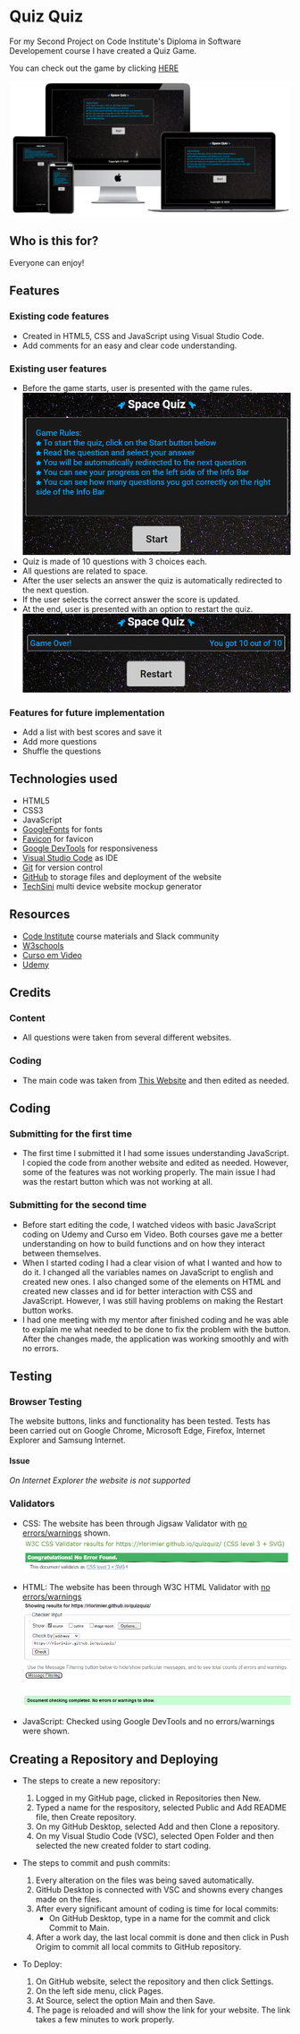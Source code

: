 # Quiz Quiz

For my Second Project on Code Institute's Diploma in Software Developement course I have created a Quiz Game.

You can check out the game by clicking [HERE](https://rlorimier.github.io/quizquiz/)

![Space Quiz](assets/media/images/mockup.png)

## Who is this for?
Everyone can enjoy!

## Features
### Existing code features
- Created in HTML5, CSS and JavaScript using Visual Studio Code.
- Add comments for an easy and clear code understanding. 

### Existing user features
- Before the game starts, user is presented with the game rules.
  ![Rules](assets/media/images/quizquiz.png)
- Quiz is made of 10 questions with 3 choices each.
- All questions are related to space.
- After the user selects an answer the quiz is automatically redirected to the next question.
- If the user selects the correct answer the score is updated.
- At the end, user is presented with an option to restart the quiz.
  ![Restart](assets/media/images/restart.png)
### Features for future implementation
- Add a list with best scores and save it
- Add more questions
- Shuffle the questions
## Technologies used
- HTML5
- CSS3
- JavaScript
- [GoogleFonts](https://fonts.google.com/) for fonts
- [Favicon](https://favicon.io/) for favicon
- [Google DevTools](https://developer.chrome.com/docs/devtools/) for responsiveness
- [Visual Studio Code](https://code.visualstudio.com/) as IDE
- [Git](https://git-scm.com/) for version control
- [GitHub](https://github.com/) to storage files and deployment of the website
- [TechSini](http://techsini.com/multi-mockup/index.php) multi device website mockup generator

## Resources
- [Code Institute](https://codeinstitute.net/) course materials and Slack community
- [W3schools](https://www.w3schools.com/)
- [Curso em Video](https://www.cursoemvideo.com/)
- [Udemy](https://www.udemy.com/course/curso-de-javascript-moderno-do-basico-ao-avancado/)

## Credits
### Content
- All questions were taken from several different websites.
### Coding
- The main code was taken from [This Website](https://edsonmaiap.wordpress.com/2021/09/25/curso-de-js-aula-20-aplicacoes-com-javascript-quiz-extensivel-e-com-placar/) and then edited as needed.

## Coding
### Submitting for the first time
- The first time I submitted it I had some issues understanding JavaScript. I copied the code from another website and edited as needed. However, some of the features was not working properly. The main issue I had was the restart button which was not working at all.

### Submitting for the second time
- Before start editing the code, I watched videos with basic JavaScript coding on Udemy and Curso em Video. Both courses gave me a better understanding on how to build functions and on how they interact between themselves.
- When I started coding I had a clear vision of what I wanted and how to do it. I changed all the variables names on JavaScript to english and created new ones. I also changed some of the elements on HTML and created new classes and id for better interaction with CSS and JavaScript. However, I was still having problems on making the Restart button works.
- I had one meeting with my mentor after finished coding and he was able to explain me what needed to be done to fix the problem with the button. After the changes made, the application was working smoothly and with no errors.


## Testing
### Browser Testing
The website buttons, links and functionality has been tested.
Tests has been carried out on Google Chrome, Microsoft Edge, Firefox, Internet Explorer and Samsung Internet.
#### Issue
*On Internet Explorer the website is not supported*
### Validators
- CSS: The website has been through Jigsaw Validator with [no errors/warnings](https://jigsaw.w3.org/css-validator/validator?uri=https%3A%2F%2Frlorimier.github.io%2Fquizquiz%2F&profile=css3svg&usermedium=all&warning=1&vextwarning=&lang=en) shown.
![CSS Validator](assets/media/images/cssvalidator.png)

- HTML: The website has been through W3C HTML Validator with [no errors/warnings](https://validator.w3.org/nu/?showsource=yes&doc=https%3A%2F%2Frlorimier.github.io%2Fquizquiz%2F)
![HTML Validator](assets/media/images/htmlvalidator.png)

- JavaScript: Checked using Google DevTools and no errors/warnings were shown.

## Creating a Repository and Deploying
- The steps to create a new repository:
  1) Logged in my GitHub page, clicked in Repositories then New.
  2) Typed a name for the respository, selected Public and Add README file, then Create repository.
  3) On my GitHub Desktop, selected Add and then Clone a repository.
  4) On my Visual Studio Code (VSC), selected Open Folder and then selected the new created folder to start coding.

- The steps to commit and push commits:
  1) Every alteration on the files was being saved automatically.
  2) GitHub Desktop is connected with VSC and showns every changes made on the files.
  3) After every significant amount of coding is time for local commits:
     - On GitHub Desktop, type in a name for the commit and click Commit to Main.
  4) After a work day, the last local commit is done and then click in Push Origim to commit all local commits to GitHub repository.

- To Deploy:
  1) On GitHub website, select the repository and then click Settings.
  2) On the left side menu, click Pages.
  3) At Source, select the option Main and then Save.
  4) The page is reloaded and will show the link for your website. The link takes a few minutes to work properly.



